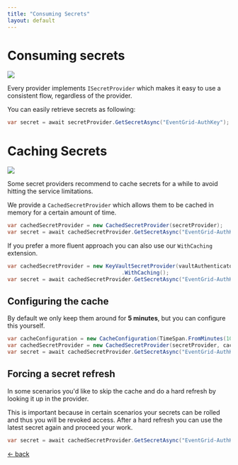 ```yaml
---
title: "Consuming Secrets"
layout: default
---
```


# Consuming secrets

![](https://img.shields.io/badge/Available%20starting-v0.2-green?link=https://github.com/arcus-azure/arcus.security/releases/tag/v0.2.0)

Every provider implements `ISecretProvider` which makes it easy to use a consistent flow, regardless of the provider.

You can easily retrieve secrets as following:

```csharp
var secret = await secretProvider.GetSecretAsync("EventGrid-AuthKey");
```

# Caching Secrets

![](https://img.shields.io/badge/Available%20starting-v0.2-green?link=https://github.com/arcus-azure/arcus.security/releases/tag/v0.2.0)

Some secret providers recommend to cache secrets for a while to avoid hitting the service limitations.

We provide a `CachedSecretProvider` which allows them to be cached in memory for a certain amount of time.

```csharp
var cachedSecretProvider = new CachedSecretProvider(secretProvider);
var secret = await cachedSecretProvider.GetSecretAsync("EventGrid-AuthKey");
```

If you prefer a more fluent approach you can also use our `WithCaching` extension.

```csharp
var cachedSecretProvider = new KeyVaultSecretProvider(vaultAuthenticator, vaultConfiguration)
                                    .WithCaching();
var secret = await cachedSecretProvider.GetSecretAsync("EventGrid-AuthKey");
```

## Configuring the cache

By default we only keep them around for **5 minutes**, but you can configure this yourself.

```csharp
var cacheConfiguration = new CacheConfiguration(TimeSpan.FromMinutes(10)); // Optional: Default is 5 min
var cachedSecretProvider = new CachedSecretProvider(secretProvider, cacheConfiguration);
var secret = await cachedSecretProvider.GetSecretAsync("EventGrid-AuthKey");
```

## Forcing a secret refresh

In some scenarios you'd like to skip the cache and do a hard refresh by looking it up in the provider.

This is important because in certain scenarios your secrets can be rolled and thus you will be revoked access.
After a hard refresh you can use the latest secret again and proceed your work.

```csharp
var secret = await cachedSecretProvider.GetSecretAsync("EventGrid-AuthKey", ignoreCache: true);
```

[&larr; back](/)